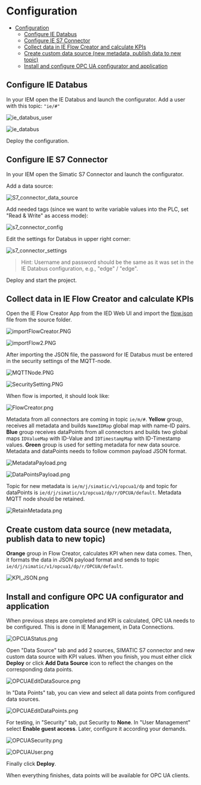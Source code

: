 # Configuration

- [Configuration](#configuration)
  - [Configure IE Databus](#configure-ie-databus)
  - [Configure IE S7 Connector](#configure-ie-s7-connector)
  - [Collect data in IE Flow Creator and calculate KPIs](#collect-data-in-ie-flow-creator-and-calculate-kpis)
  - [Create custom data source (new metadata, publish data to new topic)](#create-custom-data-source-new-metadata-publish-data-to-new-topic)
  - [Install and configure OPC UA configurator and application](#install-and-configure-opc-ua-configurator-and-application)
  
## Configure IE Databus

In your IEM open the IE Databus and launch the configurator.
Add a user with this topic:
`"ie/#"`

![ie_databus_user](graphics/IE_Databus_User.png)

![ie_databus](graphics/IE_Databus.png)

Deploy the configuration.

## Configure IE S7 Connector

In your IEM open the Simatic S7 Connector and launch the configurator.

Add a data source:

![S7_connector_data_source](graphics/S7_Connector_Data_Source.png)

Add needed tags (since we want to write variable values into the PLC, set "Read & Write" as access mode):

![s7_connector_config](graphics/S7_Connector_Configuration.png)

Edit the settings for Databus in upper right corner:

![s7_connector_settings](graphics/S7_Connector_Settings.png)

>Hint: Username and password should be the same as it was set in the IE Databus configuration, e.g., "edge" / "edge".

Deploy and start the project.

## Collect data in IE Flow Creator and calculate KPIs

Open the IE Flow Creator App from the IED Web UI and import the [flow.json](src/flow.json) file from the source folder.

![importFlowCreator.PNG](graphics/importFlowCreator.png)

![importFlow2.PNG](graphics/importFlow2.png)

After importing the JSON file, the password for IE Databus must be entered in the security settings of the MQTT-node.

![MQTTNode.PNG](graphics/MQTT_node.png)

![SecuritySetting.PNG](graphics/SecuritySetting.png)

When flow is imported, it should look like:

![FlowCreator.png](graphics/FlowCreator.png)

Metadata from all connectors are coming in topic `ie/m/#`.
**Yellow** group, receives all metadata and builds `NameIDMap` global map with name-ID pairs.
**Blue** group receives dataPoints from all connectors and builds two global maps `IDValueMap` with ID-Value and `IDTimestampMap` with ID-Timestamp values.
**Green** group is used for setting metadata for new data source. Metadata and dataPoints needs to follow common payload JSON format.

![MetadataPayload.png](graphics/MetadataPayload.png)

![DataPointsPayload.png](graphics/DataPointsPayload.png)

Topic for new metadata is `ie/m/j/simatic/v1/opcua1/dp` and topic for dataPoints is `ie/d/j/simatic/v1/opcua1/dp/r/OPCUA/default`.
Metadata MQTT node should be retained.

![RetainMetadata.png](graphics/RetainMetadata.png)

## Create custom data source (new metadata, publish data to new topic)

**Orange** group in Flow Creator, calculates KPI when new data comes. Then, it formats the data in JSON payload format and sends to topic `ie/d/j/simatic/v1/opcua1/dp/r/OPCUA/default`.

![KPI_JSON.png](graphics/KPI_JSON.png)

## Install and configure OPC UA configurator and application

When previous steps are completed and KPI is calculated, OPC UA needs to be configured. This is done in IE Management, in Data Connections.

![OPCUAStatus.png](graphics/OPCUAStatus.png)

Open "Data Source" tab and add 2 sources, SIMATIC S7 connector and new custom data source with KPI values. When you finish, you must either click **Deploy** or click **Add Data Source** icon to reflect the changes on the corresponding data points.

![OPCUAEditDataSource.png](graphics/OPCUAEditDataSource.png)

In "Data Points" tab, you can view and select all data points from configured data sources.

![OPCUAEditDataPoints.png](graphics/OPCUAEditDataPoints.png)

For testing, in "Security" tab, put Security to **None**. In "User Management" select **Enable guest access**. Later, configure it according your demands.

![OPCUASecurity.png](graphics/OPCUASecurity.png)

![OPCUAUser.png](graphics/OPCUAUser.png)

Finally click **Deploy**.

When everything finishes, data points will be available for OPC UA clients.
